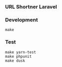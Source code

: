 ### URL Shortner Laravel

### Development
```
make
```

### Test
```
make yarn-test
make phpunit
make dusk
```

